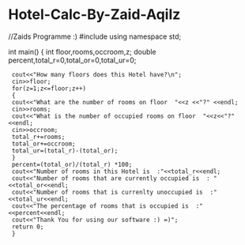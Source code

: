 # Hotel-Calc-By-Zaid-Aqilz
//Zaids Programme :)
#include <iostream>
using namespace std;

int main()
{
    int floor,rooms,occroom,z;
    double percent,total_r=0,total_or=0,total_ur=0;
     
     cout<<"How many floors does this Hotel have?\n";
     cin>>floor;
     for(z=1;z<=floor;z++)
     {
     cout<<"What are the number of rooms on floor  "<<z <<"?" <<endl;
     cin>>rooms;
     cout<<"What is the number of occupied rooms on floor  "<<z<<"?" <<endl;
     cin>>occroom;
     total_r+=rooms;
     total_or+=occroom;
     total_ur=(total_r)-(total_or);
     }
     percent=(total_or)/(total_r) *100;
     cout<<"Number of rooms in this Hotel is  :"<<total_r<<endl;
     cout<<"Number of rooms that are currently occupied is  : "<<total_or<<endl;
     cout<<"Number of rooms that is currenlty unoccupied is  :"<<total_ur<<endl;
     cout<<"The percentage of rooms that is occupied is  :"<<percent<<endl;
     cout<<"Thank You for using our software :) =)";
     return 0;
     }
